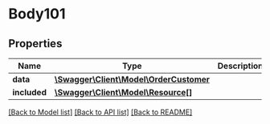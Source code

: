 # Body101

## Properties
Name | Type | Description | Notes
------------ | ------------- | ------------- | -------------
**data** | [**\Swagger\Client\Model\OrderCustomer**](OrderCustomer.md) |  | [optional] 
**included** | [**\Swagger\Client\Model\Resource[]**](Resource.md) |  | [optional] 

[[Back to Model list]](../../README.md#documentation-for-models) [[Back to API list]](../../README.md#documentation-for-api-endpoints) [[Back to README]](../../README.md)

